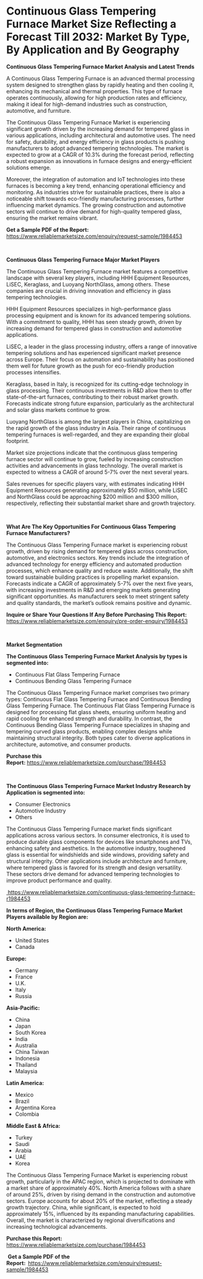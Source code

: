 <p><h1>Continuous Glass Tempering Furnace Market Size Reflecting a Forecast Till 2032: Market By Type, By Application and By Geography</h1></p><p><strong>Continuous Glass Tempering Furnace Market Analysis and Latest Trends</strong></p>
<p><p>A Continuous Glass Tempering Furnace is an advanced thermal processing system designed to strengthen glass by rapidly heating and then cooling it, enhancing its mechanical and thermal properties. This type of furnace operates continuously, allowing for high production rates and efficiency, making it ideal for high-demand industries such as construction, automotive, and furniture.</p><p>The Continuous Glass Tempering Furnace Market is experiencing significant growth driven by the increasing demand for tempered glass in various applications, including architectural and automotive uses. The need for safety, durability, and energy efficiency in glass products is pushing manufacturers to adopt advanced tempering technologies. The market is expected to grow at a CAGR of 10.3% during the forecast period, reflecting a robust expansion as innovations in furnace designs and energy-efficient solutions emerge. </p><p>Moreover, the integration of automation and IoT technologies into these furnaces is becoming a key trend, enhancing operational efficiency and monitoring. As industries strive for sustainable practices, there is also a noticeable shift towards eco-friendly manufacturing processes, further influencing market dynamics. The growing construction and automotive sectors will continue to drive demand for high-quality tempered glass, ensuring the market remains vibrant.</p></p>
<p><strong>Get a Sample PDF of the Report:&nbsp;</strong> <a href="https://www.reliablemarketsize.com/enquiry/request-sample/1984453?utm_campaign=2930&utm_medium=2&utm_source=Github&utm_content=ia&utm_term=16042025&utm_id=continuous-glass-tempering-furnace">https://www.reliablemarketsize.com/enquiry/request-sample/1984453</a></p>
<p>&nbsp;</p>
<p><strong>Continuous Glass Tempering Furnace Major Market Players</strong></p>
<p><p>The Continuous Glass Tempering Furnace market features a competitive landscape with several key players, including HHH Equipment Resources, LiSEC, Keraglass, and Luoyang NorthGlass, among others. These companies are crucial in driving innovation and efficiency in glass tempering technologies.</p><p>HHH Equipment Resources specializes in high-performance glass processing equipment and is known for its advanced tempering solutions. With a commitment to quality, HHH has seen steady growth, driven by increasing demand for tempered glass in construction and automotive applications.</p><p>LiSEC, a leader in the glass processing industry, offers a range of innovative tempering solutions and has experienced significant market presence across Europe. Their focus on automation and sustainability has positioned them well for future growth as the push for eco-friendly production processes intensifies.</p><p>Keraglass, based in Italy, is recognized for its cutting-edge technology in glass processing. Their continuous investments in R&D allow them to offer state-of-the-art furnaces, contributing to their robust market growth. Forecasts indicate strong future expansion, particularly as the architectural and solar glass markets continue to grow.</p><p>Luoyang NorthGlass is among the largest players in China, capitalizing on the rapid growth of the glass industry in Asia. Their range of continuous tempering furnaces is well-regarded, and they are expanding their global footprint.</p><p>Market size projections indicate that the continuous glass tempering furnace sector will continue to grow, fueled by increasing construction activities and advancements in glass technology. The overall market is expected to witness a CAGR of around 5-7% over the next several years.</p><p>Sales revenues for specific players vary, with estimates indicating HHH Equipment Resources generating approximately $50 million, while LiSEC and NorthGlass could be approaching $200 million and $300 million, respectively, reflecting their substantial market share and growth trajectory.</p></p>
<p>&nbsp;</p>
<p><strong>What Are The Key Opportunities For Continuous Glass Tempering Furnace Manufacturers?</strong></p>
<p><p>The Continuous Glass Tempering Furnace market is experiencing robust growth, driven by rising demand for tempered glass across construction, automotive, and electronics sectors. Key trends include the integration of advanced technology for energy efficiency and automated production processes, which enhance quality and reduce waste. Additionally, the shift toward sustainable building practices is propelling market expansion. Forecasts indicate a CAGR of approximately 5-7% over the next five years, with increasing investments in R&D and emerging markets generating significant opportunities. As manufacturers seek to meet stringent safety and quality standards, the market’s outlook remains positive and dynamic.</p></p>
<p><strong>Inquire or Share Your Questions If Any Before Purchasing This Report:</strong> <a href="https://www.reliablemarketsize.com/enquiry/pre-order-enquiry/1984453?utm_campaign=2930&utm_medium=2&utm_source=Github&utm_content=ia&utm_term=16042025&utm_id=continuous-glass-tempering-furnace">https://www.reliablemarketsize.com/enquiry/pre-order-enquiry/1984453</a></p>
<p>&nbsp;</p>
<p><strong>Market Segmentation</strong></p>
<p><strong>The Continuous Glass Tempering Furnace Market Analysis by types is segmented into:</strong></p>
<p><ul><li>Continuous Flat Glass Tempering Furnace</li><li>Continuous Bending Glass Tempering Furnace</li></ul></p>
<p><p>The Continuous Glass Tempering Furnace market comprises two primary types: Continuous Flat Glass Tempering Furnace and Continuous Bending Glass Tempering Furnace. The Continuous Flat Glass Tempering Furnace is designed for processing flat glass sheets, ensuring uniform heating and rapid cooling for enhanced strength and durability. In contrast, the Continuous Bending Glass Tempering Furnace specializes in shaping and tempering curved glass products, enabling complex designs while maintaining structural integrity. Both types cater to diverse applications in architecture, automotive, and consumer products.</p></p>
<p><strong>Purchase this Report:&nbsp;</strong><a href="https://www.reliablemarketsize.com/purchase/1984453?utm_campaign=2930&utm_medium=2&utm_source=Github&utm_content=ia&utm_term=16042025&utm_id=continuous-glass-tempering-furnace">https://www.reliablemarketsize.com/purchase/1984453</a></p>
<p>&nbsp;</p>
<p><strong>The Continuous Glass Tempering Furnace Market Industry Research by Application is segmented into:</strong></p>
<p><ul><li>Consumer Electronics</li><li>Automotive Industry</li><li>Others</li></ul></p>
<p><p>The Continuous Glass Tempering Furnace market finds significant applications across various sectors. In consumer electronics, it is used to produce durable glass components for devices like smartphones and TVs, enhancing safety and aesthetics. In the automotive industry, toughened glass is essential for windshields and side windows, providing safety and structural integrity. Other applications include architecture and furniture, where tempered glass is favored for its strength and design versatility. These sectors drive demand for advanced tempering technologies to improve product performance and quality.</p></p>
<p><a href="https://www.reliablemarketsize.com/continuous-glass-tempering-furnace-r1984453?utm_campaign=2930&utm_medium=2&utm_source=Github&utm_content=ia&utm_term=16042025&utm_id=continuous-glass-tempering-furnace">&nbsp;https://www.reliablemarketsize.com/continuous-glass-tempering-furnace-r1984453</a></p>
<p><strong>In terms of Region, the Continuous Glass Tempering Furnace Market Players available by Region are:</strong></p>
<p>
    <p> <strong> North America: </strong>
        <ul>
            <li>United States</li>
            <li>Canada</li>
        </ul>
        </p> 
    <p> <strong> Europe: </strong>
        <ul>
            <li>Germany</li>
            <li>France</li>
            <li>U.K.</li>
            <li>Italy</li>
            <li>Russia</li>
        </ul>
        </p> 
    <p> <strong> Asia-Pacific: </strong>
        <ul>
            <li>China</li>
            <li>Japan</li>
            <li>South Korea</li>
            <li>India</li>
            <li>Australia</li>
            <li>China Taiwan</li>
            <li>Indonesia</li>
            <li>Thailand</li>
            <li>Malaysia</li>
        </ul>
        </p> 
    <p> <strong> Latin America: </strong>
        <ul>
            <li>Mexico</li>
            <li>Brazil</li>
            <li>Argentina Korea</li>
            <li>Colombia</li>
        </ul>
        </p> 
    <p> <strong> Middle East & Africa: </strong>
        <ul>
            <li>Turkey</li>
            <li>Saudi</li>
            <li>Arabia</li>
            <li>UAE</li>
            <li>Korea</li>
        </ul>
    </p>
    </p>
<p><p>The Continuous Glass Tempering Furnace Market is experiencing robust growth, particularly in the APAC region, which is projected to dominate with a market share of approximately 40%. North America follows with a share of around 25%, driven by rising demand in the construction and automotive sectors. Europe accounts for about 20% of the market, reflecting a steady growth trajectory. China, while significant, is expected to hold approximately 15%, influenced by its expanding manufacturing capabilities. Overall, the market is characterized by regional diversifications and increasing technological advancements.</p></p>
<p><strong>Purchase this Report: </strong><a href="https://www.reliablemarketsize.com/purchase/1984453?utm_campaign=2930&utm_medium=2&utm_source=Github&utm_content=ia&utm_term=16042025&utm_id=continuous-glass-tempering-furnace">https://www.reliablemarketsize.com/purchase/1984453</a></p>
<p>&nbsp;<strong>Get a Sample PDF of the Report:&nbsp;&nbsp;</strong><a href="https://www.reliablemarketsize.com/enquiry/request-sample/1984453?utm_campaign=2930&utm_medium=2&utm_source=Github&utm_content=ia&utm_term=16042025&utm_id=continuous-glass-tempering-furnace">https://www.reliablemarketsize.com/enquiry/request-sample/1984453</a></p>
<p><strong></strong></p>
<p><p></p><p></p><p></p></p>